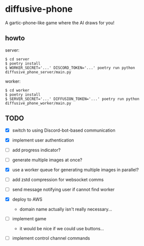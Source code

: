 # diffusive-phone

A gartic-phone-like game where the AI draws for you!

## howto

server:
```
$ cd server
$ poetry install
$ WORKER_SECRET='...' DISCORD_TOKEN='...' poetry run python diffusive_phone_server/main.py
```

worker:
```
$ cd worker
$ poetry install
$ SERVER_SECRET='...' DIFFUSION_TOKEN='...' poetry run python diffusive_phone_worker/main.py
```

## TODO

- [x] switch to using Discord-bot-based communication
- [x] implement user authentication
- [ ] add progress indicator?
- [ ] generate multiple images at once?
- [x] use a worker queue for generating multiple images in parallel?
- [ ] add zstd compression for websocket comms
- [ ] send message notifying user if cannot find worker

- [x] deploy to AWS
  - domain name actually isn't really necessary...
- [ ] implement game
  - it would be nice if we could use buttons...
- [ ] implement control channel commands